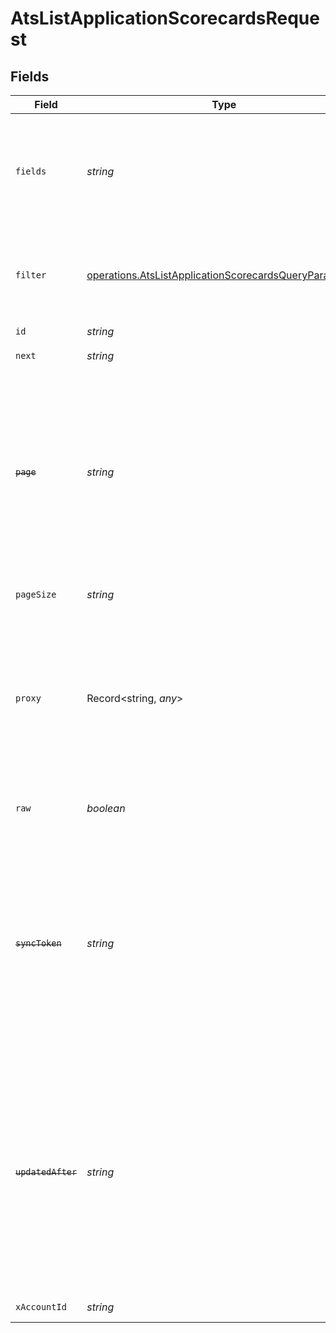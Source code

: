 # AtsListApplicationScorecardsRequest


## Fields

| Field                                                                                                                                                                                                      | Type                                                                                                                                                                                                       | Required                                                                                                                                                                                                   | Description                                                                                                                                                                                                | Example                                                                                                                                                                                                    |
| ---------------------------------------------------------------------------------------------------------------------------------------------------------------------------------------------------------- | ---------------------------------------------------------------------------------------------------------------------------------------------------------------------------------------------------------- | ---------------------------------------------------------------------------------------------------------------------------------------------------------------------------------------------------------- | ---------------------------------------------------------------------------------------------------------------------------------------------------------------------------------------------------------- | ---------------------------------------------------------------------------------------------------------------------------------------------------------------------------------------------------------- |
| `fields`                                                                                                                                                                                                   | *string*                                                                                                                                                                                                   | :heavy_minus_sign:                                                                                                                                                                                         | The comma separated list of fields that will be returned in the response (if empty, all fields are returned)                                                                                               | id,remote_id,sections,label,candidate_id,remote_candidate_id,application_id,remote_application_id,interview_id,remote_interview_id,author_id,remote_author_id,overall_recommendation,created_at,updated_at |
| `filter`                                                                                                                                                                                                   | [operations.AtsListApplicationScorecardsQueryParamFilter](../../../sdk/models/operations/atslistapplicationscorecardsqueryparamfilter.md)                                                                  | :heavy_minus_sign:                                                                                                                                                                                         | Filter parameters that allow greater customisation of the list response                                                                                                                                    |                                                                                                                                                                                                            |
| `id`                                                                                                                                                                                                       | *string*                                                                                                                                                                                                   | :heavy_check_mark:                                                                                                                                                                                         | N/A                                                                                                                                                                                                        |                                                                                                                                                                                                            |
| `next`                                                                                                                                                                                                     | *string*                                                                                                                                                                                                   | :heavy_minus_sign:                                                                                                                                                                                         | The unified cursor                                                                                                                                                                                         |                                                                                                                                                                                                            |
| ~~`page`~~                                                                                                                                                                                                 | *string*                                                                                                                                                                                                   | :heavy_minus_sign:                                                                                                                                                                                         | : warning: ** DEPRECATED **: This will be removed in a future release, please migrate away from it as soon as possible.<br/><br/>The page number of the results to fetch                                   |                                                                                                                                                                                                            |
| `pageSize`                                                                                                                                                                                                 | *string*                                                                                                                                                                                                   | :heavy_minus_sign:                                                                                                                                                                                         | The number of results per page                                                                                                                                                                             |                                                                                                                                                                                                            |
| `proxy`                                                                                                                                                                                                    | Record<string, *any*>                                                                                                                                                                                      | :heavy_minus_sign:                                                                                                                                                                                         | Query parameters that can be used to pass through parameters to the underlying provider request by surrounding them with 'proxy' key                                                                       |                                                                                                                                                                                                            |
| `raw`                                                                                                                                                                                                      | *boolean*                                                                                                                                                                                                  | :heavy_minus_sign:                                                                                                                                                                                         | Indicates that the raw request result is returned                                                                                                                                                          |                                                                                                                                                                                                            |
| ~~`syncToken`~~                                                                                                                                                                                            | *string*                                                                                                                                                                                                   | :heavy_minus_sign:                                                                                                                                                                                         | : warning: ** DEPRECATED **: This will be removed in a future release, please migrate away from it as soon as possible.<br/><br/>The sync token to select the only updated results                         |                                                                                                                                                                                                            |
| ~~`updatedAfter`~~                                                                                                                                                                                         | *string*                                                                                                                                                                                                   | :heavy_minus_sign:                                                                                                                                                                                         | : warning: ** DEPRECATED **: This will be removed in a future release, please migrate away from it as soon as possible.<br/><br/>Use a string with a date to only select results updated after that given date | 2020-01-01T00:00:00.000Z                                                                                                                                                                                   |
| `xAccountId`                                                                                                                                                                                               | *string*                                                                                                                                                                                                   | :heavy_check_mark:                                                                                                                                                                                         | The account identifier                                                                                                                                                                                     |                                                                                                                                                                                                            |